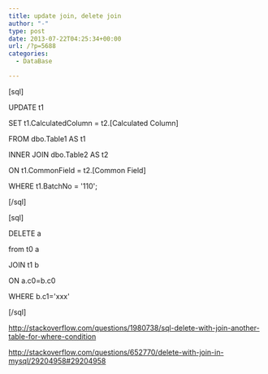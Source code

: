 ```yaml
---
title: update join, delete join
author: "-"
type: post
date: 2013-07-22T04:25:34+00:00
url: /?p=5688
categories:
  - DataBase

---
```

[sql]
   
UPDATE t1
    
SET t1.CalculatedColumn = t2.[Calculated Column]
    
FROM dbo.Table1 AS t1
    
INNER JOIN dbo.Table2 AS t2
    
ON t1.CommonField = t2.[Common Field]
    
WHERE t1.BatchNo = '110';
  
[/sql]

[sql]
  
DELETE a
  
from t0 a
  
JOIN t1 b
  
ON a.c0=b.c0
  
WHERE b.c1='xxx'
  
[/sql]

http://stackoverflow.com/questions/1980738/sql-delete-with-join-another-table-for-where-condition

http://stackoverflow.com/questions/652770/delete-with-join-in-mysql/29204958#29204958